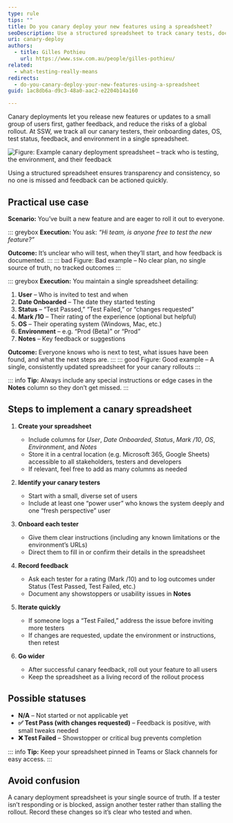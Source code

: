 ```yaml
---
type: rule
tips: ""
title: Do you canary deploy your new features using a spreadsheet?
seoDescription: Use a structured spreadsheet to track canary tests, document user feedback, and ensure a gradual and controlled rollout of new features.
uri: canary-deploy
authors:
  - title: Gilles Pothieu
    url: https://www.ssw.com.au/people/gilles-pothieu/
related:
  - what-testing-really-means
redirects:
  - do-you-canary-deploy-your-new-features-using-a-spreadsheet
guid: 1ac8db6a-d9c3-48a0-aac2-e2204b14a160

---
```


Canary deployments let you release new features or updates to a small group of users first, gather feedback, and reduce the risks of a global rollout. At SSW, we track all our canary testers, their onboarding dates, OS, test status, feedback, and environment in a single spreadsheet.

<!--endintro-->

![Figure: Example canary deployment spreadsheet – track who is testing, the environment, and their feedback](2025-02-07_11-32-34.png)

Using a structured spreadsheet ensures transparency and consistency, so no one is missed and feedback can be actioned quickly.

## Practical use case 

**Scenario:** You’ve built a new feature and are eager to roll it out to everyone.

::: greybox
**Execution:** You ask: _“Hi team, is anyone free to test the new feature?”_

**Outcome:** It’s unclear who will test, when they’ll start, and how feedback is documented.
:::
::: bad
Figure: Bad example – No clear plan, no single source of truth, no tracked outcomes
:::

::: greybox
**Execution:** You maintain a single spreadsheet detailing:

1. **User** – Who is invited to test and when  
2. **Date Onboarded** – The date they started testing  
3. **Status** – “Test Passed,” “Test Failed,” or “changes requested”  
4. **Mark /10** – Their rating of the experience (optional but helpful)  
5. **OS** – Their operating system (Windows, Mac, etc.)  
6. **Environment** – e.g. “Prod (Beta)” or “Prod”  
7. **Notes** – Key feedback or suggestions

**Outcome:** Everyone knows who is next to test, what issues have been found, and what the next steps are.
:::
::: good
Figure: Good example – A single, consistently updated spreadsheet for your canary rollouts
:::

::: info
**Tip:** Always include any special instructions or edge cases in the **Notes** column so they don’t get missed.
:::

## Steps to implement a canary spreadsheet

1. **Create your spreadsheet**  

   * Include columns for *User*, *Date Onboarded*, *Status*, *Mark /10*, *OS*, *Environment*, and *Notes*
   * Store it in a central location (e.g. Microsoft 365, Google Sheets) accessible to all stakeholders, testers and developers
   * If relevant, feel free to add as many columns as needed

2. **Identify your canary testers**  

   * Start with a small, diverse set of users
   * Include at least one “power user” who knows the system deeply and one “fresh perspective” user

3. **Onboard each tester**  

   * Give them clear instructions (including any known limitations or the environment’s URLs)
   * Direct them to fill in or confirm their details in the spreadsheet

4. **Record feedback**  

   * Ask each tester for a rating (Mark /10) and to log outcomes under Status (Test Passed, Test Failed, etc.)
   * Document any showstoppers or usability issues in **Notes**

5. **Iterate quickly**  

   * If someone logs a “Test Failed,” address the issue before inviting more testers
   * If changes are requested, update the environment or instructions, then retest

6. **Go wider**  

   * After successful canary feedback, roll out your feature to all users 
   * Keep the spreadsheet as a living record of the rollout process

## Possible statuses

* **N/A** – Not started or not applicable yet  
* **✅ Test Pass (with changes requested)** – Feedback is positive, with small tweaks needed  
* **❌ Test Failed** – Showstopper or critical bug prevents completion  

::: info
**Tip:** Keep your spreadsheet pinned in Teams or Slack channels for easy access.
:::

## Avoid confusion

A canary deployment spreadsheet is your single source of truth. If a tester isn’t responding or is blocked, assign another tester rather than stalling the rollout. Record these changes so it’s clear who tested and when.
